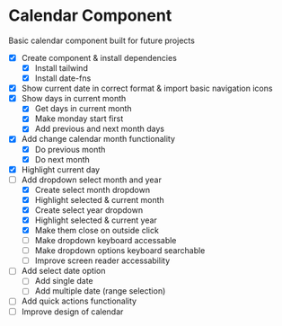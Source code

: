 # Calendar Component

Basic calendar component built for future projects

- [x] Create component & install dependencies
  - [x] Install tailwind
  - [x] Install date-fns
- [x] Show current date in correct format & import basic navigation icons
- [x] Show days in current month
  - [x] Get days in current month
  - [x] Make monday start first
  - [x] Add previous and next month days
- [x] Add change calendar month functionality
  - [x] Do previous month
  - [x] Do next month
- [x] Highlight current day
- [ ] Add dropdown select month and year
  - [x] Create select month dropdown
  - [x] Highlight selected & current month
  - [x] Create select year dropdown
  - [x] Highlight selected & current year
  - [x] Make them close on outside click
  - [ ] Make dropdown keyboard accessable
  - [ ] Make dropdown options keyboard searchable
  - [ ] Improve screen reader accessability
- [ ] Add select date option
  - [ ] Add single date
  - [ ] Add multiple date (range selection)
- [ ] Add quick actions functionality
- [ ] Improve design of calendar

